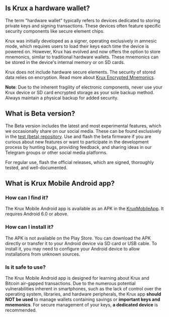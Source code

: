 ## Is Krux a hardware wallet?
The term "hardware wallet" typically refers to devices dedicated to storing private keys and signing transactions. These devices often feature specific security components like secure element chips.

Krux was initially developed as a signer, operating exclusively in amnesic mode, which requires users to load their keys each time the device is powered on. However, Krux has evolved and now offers the option to store mnemonics, similar to traditional hardware wallets. These mnemonics can be stored in the device's internal memory or on SD cards.

Krux does not include hardware secure elements. The security of stored data relies on encryption. Read more about [Krux Encrypted Mnemonics](./getting-started/features/encrypted-mnemonics.md).

**Note**: Due to the inherent fragility of electronic components, never use your Krux device or SD card encrypted storage as your sole backup method. Always maintain a physical backup for added security.

## What is Beta version?
The Beta version includes the latest and most experimental features, which we occasionally share on our social media. These can be found exclusively in the [test (beta) repository](https://github.com/odudex/krux_binaries). Use and flash the beta firmware if you are curious about new features or want to participate in the development process by hunting bugs, providing feedback, and sharing ideas in our Telegram groups or other social media platforms.

For regular use, flash the official releases, which are signed, thoroughly tested, and well-documented.

## What is Krux Mobile Android app?

### How can I find it?
The Krux Mobile Android app is available as an APK in the [KruxMobileApp](https://github.com/selfcustody/KruxMobileApp). It requires Android 6.0 or above.

### How can I install it?
The APK is not available on the Play Store. You can download the APK directly or transfer it to your Android device via SD card or USB cable. To install it, you may need to configure your Android device to allow installations from unknown sources.

### Is it safe to use?
The Krux Mobile Android app is designed for learning about Krux and Bitcoin air-gapped transactions. Due to the numerous potential vulnerabilities inherent in smartphones, such as the lack of control over the operating system, libraries, and hardware peripherals, the Krux app **should NOT be used** to manage wallets containing savings or **important keys and mnemonics**. For secure management of your keys, **a dedicated device** is recommended.
